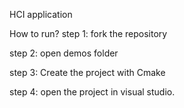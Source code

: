 HCI application

How to run?
step 1: fork the repository

step 2: open demos folder

step 3: Create the project with Cmake

step 4: open the project in visual studio.
